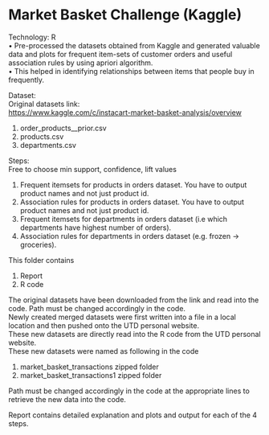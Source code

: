 # Market Basket Challenge (Kaggle)

Technology: R <br>
•	Pre-processed the datasets obtained from Kaggle and generated valuable data and plots for frequent item-sets of customer orders and useful association rules by using apriori algorithm.<br>
•	This helped in identifying relationships between items that people buy in frequently.<br>

Dataset:<br>
Original datasets link:<br>
https://www.kaggle.com/c/instacart-market-basket-analysis/overview<br>
1. order_products__prior.csv<br>
2. products.csv<br>
3. departments.csv<br>

Steps:<br>
Free to choose min support, confidence, lift values<br>
1. Frequent itemsets for products in orders dataset. You have to output product names and not just product id.<br>
2. Association rules for products in orders dataset. You have to output product names and not just product id.<br>
3. Frequent itemsets for departments in orders dataset (i.e which departments have highest number of orders). <br>
4. Association rules for departments in orders dataset (e.g. frozen -> groceries).<br>

This folder contains<br>
1. Report<br>
2. R code<br>

The original datasets have been downloaded from the link and read into the code. Path must be changed accordingly in the code.<br>
Newly created merged datasets were first written into a file in a local location and then pushed onto the UTD personal website. <br>
These new datasets are directly read into the R code from the UTD personal website.<br>
These new datasets were named as following in the code <br>
1. market_basket_transactions zipped folder<br>
2. market_basket_transactions1 zipped folder<br>

Path must be changed accordingly in the code at the appropriate lines to retrieve the new data into the code.<br>

Report contains detailed explanation and plots and output for each of the 4 steps.<br>
